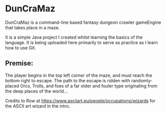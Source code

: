 # DunCraMaz

DunCraMaz is a command-line based fantasy dungeon crawler gameEngine that takes place in a maze.

It is a simple Java project I created whilst learning the basics of the language. It is being
uploaded here primarily to serve as practice as I learn how to use Git.

## Premise:

The player begins in the top left corner of the maze, and must reach the bottom right to escape.
The path to the escape is ridden with randomly-placed Orcs, Trolls, and foes of a far older and
fouler type originating from the deep places of the world...

Credits to Row at https://www.asciiart.eu/people/occupations/wizards for the ASCII art wizard in the intro. 